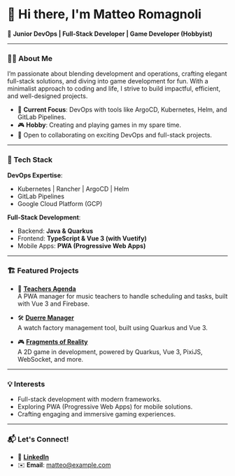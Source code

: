 # 👋 Hi there, I'm Matteo Romagnoli

🌟 **Junior DevOps | Full-Stack Developer | Game Developer (Hobbyist)**

---

### 👨‍💻 About Me

I’m passionate about blending development and operations, crafting elegant full-stack solutions, and diving into game development for fun. With a minimalist approach to coding and life, I strive to build impactful, efficient, and well-designed projects.

- 🌱 **Current Focus**: DevOps with tools like ArgoCD, Kubernetes, Helm, and GitLab Pipelines.
- 🎮 **Hobby**: Creating and playing games in my spare time.
- 💼 Open to collaborating on exciting DevOps and full-stack projects.

---

### 🚀 Tech Stack

**DevOps Expertise**:

- Kubernetes | Rancher | ArgoCD | Helm
- GitLab Pipelines&#x20;
- Google Cloud Platform (GCP)

**Full-Stack Development**:

- Backend: **Java & Quarkus**
- Frontend: **TypeScript & Vue 3 (with Vuetify)**
- Mobile Apps: **PWA (Progressive Web Apps)**

---

### 🏗️ Featured Projects

- 📘 **[Teachers Agenda](https://github.com/Matteo099/teachers-agenda)**\
  A PWA manager for music teachers to handle scheduling and tasks, built with Vue 3 and Firebase.

- 🛠️ **[Duerre Manager](https://github.com/Matteo099/duerre-manager)**\
  A watch factory management tool, built using Quarkus and Vue 3.

- 🎮 **[Fragments of Reality](https://github.com/Matteo099/fragments-of-reality)**\
  A 2D game in development, powered by Quarkus, Vue 3, PixiJS, WebSocket, and more.

---

### 💡 Interests

- Full-stack development with modern frameworks.
- Exploring PWA (Progressive Web Apps) for mobile solutions.
- Crafting engaging and immersive gaming experiences.

---

### 📬 Let's Connect!

- 💼 **[LinkedIn](https://www.linkedin.com/in/matteo-romagnoli)**
- ✉️ **Email**: [matteo@example.com](mailto\:matteo@example.com)
